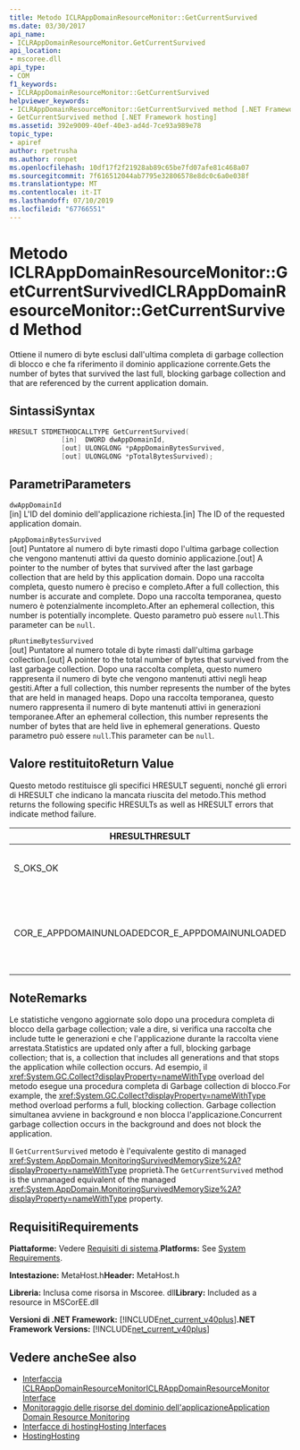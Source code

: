 ```yaml
---
title: Metodo ICLRAppDomainResourceMonitor::GetCurrentSurvived
ms.date: 03/30/2017
api_name:
- ICLRAppDomainResourceMonitor.GetCurrentSurvived
api_location:
- mscoree.dll
api_type:
- COM
f1_keywords:
- ICLRAppDomainResourceMonitor::GetCurrentSurvived
helpviewer_keywords:
- ICLRAppDomainResourceMonitor::GetCurrentSurvived method [.NET Framework hosting]
- GetCurrentSurvived method [.NET Framework hosting]
ms.assetid: 392e9009-40ef-40e3-ad4d-7ce93a989e78
topic_type:
- apiref
author: rpetrusha
ms.author: ronpet
ms.openlocfilehash: 10df17f2f21928ab89c65be7fd07afe81c468a07
ms.sourcegitcommit: 7f616512044ab7795e32806578e8dc0c6a0e038f
ms.translationtype: MT
ms.contentlocale: it-IT
ms.lasthandoff: 07/10/2019
ms.locfileid: "67766551"
---
```

# <a name="iclrappdomainresourcemonitorgetcurrentsurvived-method"></a><span data-ttu-id="4e131-102">Metodo ICLRAppDomainResourceMonitor::GetCurrentSurvived</span><span class="sxs-lookup"><span data-stu-id="4e131-102">ICLRAppDomainResourceMonitor::GetCurrentSurvived Method</span></span>
<span data-ttu-id="4e131-103">Ottiene il numero di byte esclusi dall'ultima completa di garbage collection di blocco e che fa riferimento il dominio applicazione corrente.</span><span class="sxs-lookup"><span data-stu-id="4e131-103">Gets the number of bytes that survived the last full, blocking garbage collection and that are referenced by the current application domain.</span></span>  
  
## <a name="syntax"></a><span data-ttu-id="4e131-104">Sintassi</span><span class="sxs-lookup"><span data-stu-id="4e131-104">Syntax</span></span>  
  
```cpp  
HRESULT STDMETHODCALLTYPE GetCurrentSurvived(  
             [in]  DWORD dwAppDomainId,  
             [out] ULONGLONG *pAppDomainBytesSurvived,  
             [out] ULONGLONG *pTotalBytesSurvived);  
```  
  
## <a name="parameters"></a><span data-ttu-id="4e131-105">Parametri</span><span class="sxs-lookup"><span data-stu-id="4e131-105">Parameters</span></span>  
 `dwAppDomainId`  
 <span data-ttu-id="4e131-106">[in] L'ID del dominio dell'applicazione richiesta.</span><span class="sxs-lookup"><span data-stu-id="4e131-106">[in] The ID of the requested application domain.</span></span>  
  
 `pAppDomainBytesSurvived`  
 <span data-ttu-id="4e131-107">[out] Puntatore al numero di byte rimasti dopo l'ultima garbage collection che vengono mantenuti attivi da questo dominio applicazione.</span><span class="sxs-lookup"><span data-stu-id="4e131-107">[out] A pointer to the number of bytes that survived after the last garbage collection that are held by this application domain.</span></span> <span data-ttu-id="4e131-108">Dopo una raccolta completa, questo numero è preciso e completo.</span><span class="sxs-lookup"><span data-stu-id="4e131-108">After a full collection, this number is accurate and complete.</span></span> <span data-ttu-id="4e131-109">Dopo una raccolta temporanea, questo numero è potenzialmente incompleto.</span><span class="sxs-lookup"><span data-stu-id="4e131-109">After an ephemeral collection, this number is potentially incomplete.</span></span> <span data-ttu-id="4e131-110">Questo parametro può essere `null`.</span><span class="sxs-lookup"><span data-stu-id="4e131-110">This parameter can be `null`.</span></span>  
  
 `pRuntimeBytesSurvived`  
 <span data-ttu-id="4e131-111">[out] Puntatore al numero totale di byte rimasti dall'ultima garbage collection.</span><span class="sxs-lookup"><span data-stu-id="4e131-111">[out] A pointer to the total number of bytes that survived from the last garbage collection.</span></span> <span data-ttu-id="4e131-112">Dopo una raccolta completa, questo numero rappresenta il numero di byte che vengono mantenuti attivi negli heap gestiti.</span><span class="sxs-lookup"><span data-stu-id="4e131-112">After a full collection, this number represents the number of the bytes that are held in managed heaps.</span></span> <span data-ttu-id="4e131-113">Dopo una raccolta temporanea, questo numero rappresenta il numero di byte mantenuti attivi in generazioni temporanee.</span><span class="sxs-lookup"><span data-stu-id="4e131-113">After an ephemeral collection, this number represents the number of bytes that are held live in ephemeral generations.</span></span> <span data-ttu-id="4e131-114">Questo parametro può essere `null`.</span><span class="sxs-lookup"><span data-stu-id="4e131-114">This parameter can be `null`.</span></span>  
  
## <a name="return-value"></a><span data-ttu-id="4e131-115">Valore restituito</span><span class="sxs-lookup"><span data-stu-id="4e131-115">Return Value</span></span>  
 <span data-ttu-id="4e131-116">Questo metodo restituisce gli specifici HRESULT seguenti, nonché gli errori di HRESULT che indicano la mancata riuscita del metodo.</span><span class="sxs-lookup"><span data-stu-id="4e131-116">This method returns the following specific HRESULTs as well as HRESULT errors that indicate method failure.</span></span>  
  
|<span data-ttu-id="4e131-117">HRESULT</span><span class="sxs-lookup"><span data-stu-id="4e131-117">HRESULT</span></span>|<span data-ttu-id="4e131-118">Descrizione</span><span class="sxs-lookup"><span data-stu-id="4e131-118">Description</span></span>|  
|-------------|-----------------|  
|<span data-ttu-id="4e131-119">S_OK</span><span class="sxs-lookup"><span data-stu-id="4e131-119">S_OK</span></span>|<span data-ttu-id="4e131-120">Metodo completato correttamente.</span><span class="sxs-lookup"><span data-stu-id="4e131-120">The method completed successfully.</span></span>|  
|<span data-ttu-id="4e131-121">COR_E_APPDOMAINUNLOADED</span><span class="sxs-lookup"><span data-stu-id="4e131-121">COR_E_APPDOMAINUNLOADED</span></span>|<span data-ttu-id="4e131-122">Il dominio dell'applicazione è stato scaricato o non esiste.</span><span class="sxs-lookup"><span data-stu-id="4e131-122">The application domain has been unloaded or does not exist.</span></span>|  
  
## <a name="remarks"></a><span data-ttu-id="4e131-123">Note</span><span class="sxs-lookup"><span data-stu-id="4e131-123">Remarks</span></span>  
 <span data-ttu-id="4e131-124">Le statistiche vengono aggiornate solo dopo una procedura completa di blocco della garbage collection; vale a dire, si verifica una raccolta che include tutte le generazioni e che l'applicazione durante la raccolta viene arrestata.</span><span class="sxs-lookup"><span data-stu-id="4e131-124">Statistics are updated only after a full, blocking garbage collection; that is, a collection that includes all generations and that stops the application while collection occurs.</span></span> <span data-ttu-id="4e131-125">Ad esempio, il <xref:System.GC.Collect?displayProperty=nameWithType> overload del metodo esegue una procedura completa di Garbage collection di blocco.</span><span class="sxs-lookup"><span data-stu-id="4e131-125">For example, the <xref:System.GC.Collect?displayProperty=nameWithType> method overload performs a full, blocking collection.</span></span> <span data-ttu-id="4e131-126">Garbage collection simultanea avviene in background e non blocca l'applicazione.</span><span class="sxs-lookup"><span data-stu-id="4e131-126">Concurrent garbage collection occurs in the background and does not block the application.</span></span>  
  
 <span data-ttu-id="4e131-127">Il `GetCurrentSurvived` metodo è l'equivalente gestito di managed <xref:System.AppDomain.MonitoringSurvivedMemorySize%2A?displayProperty=nameWithType> proprietà.</span><span class="sxs-lookup"><span data-stu-id="4e131-127">The `GetCurrentSurvived` method is the unmanaged equivalent of the managed <xref:System.AppDomain.MonitoringSurvivedMemorySize%2A?displayProperty=nameWithType> property.</span></span>  
  
## <a name="requirements"></a><span data-ttu-id="4e131-128">Requisiti</span><span class="sxs-lookup"><span data-stu-id="4e131-128">Requirements</span></span>  
 <span data-ttu-id="4e131-129">**Piattaforme:** Vedere [Requisiti di sistema](../../../../docs/framework/get-started/system-requirements.md).</span><span class="sxs-lookup"><span data-stu-id="4e131-129">**Platforms:** See [System Requirements](../../../../docs/framework/get-started/system-requirements.md).</span></span>  
  
 <span data-ttu-id="4e131-130">**Intestazione:** MetaHost.h</span><span class="sxs-lookup"><span data-stu-id="4e131-130">**Header:** MetaHost.h</span></span>  
  
 <span data-ttu-id="4e131-131">**Libreria:** Inclusa come risorsa in Mscoree. dll</span><span class="sxs-lookup"><span data-stu-id="4e131-131">**Library:** Included as a resource in MSCorEE.dll</span></span>  
  
 <span data-ttu-id="4e131-132">**Versioni di .NET Framework:** [!INCLUDE[net_current_v40plus](../../../../includes/net-current-v40plus-md.md)]</span><span class="sxs-lookup"><span data-stu-id="4e131-132">**.NET Framework Versions:** [!INCLUDE[net_current_v40plus](../../../../includes/net-current-v40plus-md.md)]</span></span>  
  
## <a name="see-also"></a><span data-ttu-id="4e131-133">Vedere anche</span><span class="sxs-lookup"><span data-stu-id="4e131-133">See also</span></span>

- [<span data-ttu-id="4e131-134">Interfaccia ICLRAppDomainResourceMonitor</span><span class="sxs-lookup"><span data-stu-id="4e131-134">ICLRAppDomainResourceMonitor Interface</span></span>](../../../../docs/framework/unmanaged-api/hosting/iclrappdomainresourcemonitor-interface.md)
- [<span data-ttu-id="4e131-135">Monitoraggio delle risorse del dominio dell'applicazione</span><span class="sxs-lookup"><span data-stu-id="4e131-135">Application Domain Resource Monitoring</span></span>](../../../../docs/standard/garbage-collection/app-domain-resource-monitoring.md)
- [<span data-ttu-id="4e131-136">Interfacce di hosting</span><span class="sxs-lookup"><span data-stu-id="4e131-136">Hosting Interfaces</span></span>](../../../../docs/framework/unmanaged-api/hosting/hosting-interfaces.md)
- [<span data-ttu-id="4e131-137">Hosting</span><span class="sxs-lookup"><span data-stu-id="4e131-137">Hosting</span></span>](../../../../docs/framework/unmanaged-api/hosting/index.md)
